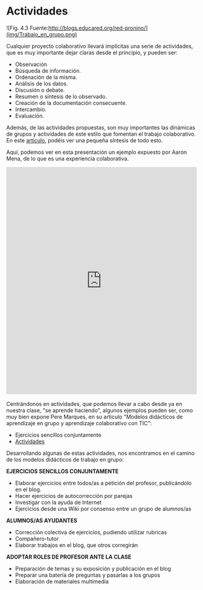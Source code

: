 # Actividades
![Fig. 4.3 Fuente:http://blogs.educared.org/red-pronino/](img/Trabajo_en_grupo.png)

Cualquier proyecto colaborativo llevará implícitas una serie de actividades, que es muy importante dejar claras desde el principio, y pueden ser:

- Observación
- Búsqueda de información.
- Ordenación de la misma.
- Análisis de los datos.
- Discusión o debate.
- Resumen o síntesis de lo observado.
- Creación de la documentación consecuente.
- Intercambio.
- Evaluación.

Además, de las actividades propuestas, son muy importantes las dinámicas de grupos y actividades de este estilo que fomentan el trabajo colaborativo. En este [articulo](http://aprendiendodemaneracolaborativa.wikispaces.com/Actividades+y+din%C3%A1micas+para+fomentar+el+aprendizaje+colaborativo), podéis ver una pequeña síntesis de todo esto.

Aquí, podemos ver en esta presentación un ejemplo expuesto por Aaron Mena, de lo que es una experiencia colaborativa.

<iframe src="http://prezi.com/embed/wtqbscwj8cyh/?bgcolor=ffffff&amp;lock_to_path=0&amp;autoplay=0&amp;autohide_ctrls=0&amp;features=undefined&amp;disabled_features=undefined" frameborder="0" width="100%" height="600"></iframe>

Centrándonos en actividades, que podemos llevar a cabo desde ya en nuestra clase, "se aprende haciendo", algunos ejemplos pueden ser, como muy bien expone Pere Marques, en su articulo "Modelos didácticos de aprendizaje en grupo y aprendizaje colaborativo con TIC":

- Ejercicios sencillos conjuntamente
- [Actividades](#actividades)

Desarrollando algunas de estas actividades, nos encontramos en el camino de los modelos didácticos de trabajo en grupo:

**EJERCICIOS SENCILLOS CONJUNTAMENTE**

- Elaborar ejercicios entre todos/as a petición del profesor, publicándolo en el blog.
- Hacer ejercicios de autocorrección por parejas
- Investigar con la ayuda de Internet
- Ejercicios desde una Wiki por consenso entre un grupo de alumnos/as

**ALUMNOS/AS AYUDANTES**

- Corrección colectiva de ejercicios, pudiendo utilizar rubricas
- Compañero-tutor
- Elaborar trabajos en el blog, que otros corregirán

**ADOPTAR ROLES DE PROFESOR ANTE LA CLASE**

- Preparación de temas y su exposición y publicación en el blog
- Preparar una batería de preguntas y pasarlas a los grupos
- Elaboración de materiales multimedia

